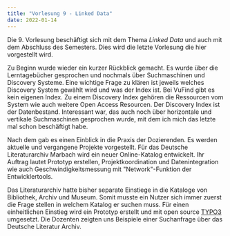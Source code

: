 ```yaml
---
title: "Vorlesung 9 - Linked Data"
date: 2022-01-14
---
```


Die 9. Vorlesung beschäftigt sich mit dem Thema *Linked Data* und auch mit dem Abschluss des Semesters. Dies wird die letzte Vorlesung die hier vorgestellt wird.

Zu Beginn wurde wieder ein kurzer Rückblick gemacht. Es wurde über die Lerntagebücher gesprochen und nochmals über Suchmaschinen und Discovery Systeme. Eine wichtige Frage zu klären ist jeweils welches Discovery System gewählt wird und was der Index ist. Bei VuFind gibt es kein eigenen Index. Zu einem Discovery Index gehören die Ressourcen vom System wie auch weitere Open Access Resourcen. Der Discovery Index ist der Datenbestand. Interessant war, das auch noch über horizontale und vertikale Suchmaschinen gesprochen wurde, mit dem ich mich das letzte mal schon beschäftigt habe.

Nach dem gab es einen Einblick in die Praxis der Dozierenden. Es werden aktuelle und vergangene Projekte vorgestellt. Für das Deutsche Literaturarchiv Marbach wird ein neuer Online-Katalog entwickelt. Ihr Auftrag lautet Prototyp erstellen, Projektkoordination und Datenintegration wie auch Geschwindigkeitsmessung mit "Network"-Funktion der Entwicklertools.

Das Literaturarchiv hatte bisher separate Einstiege in die Kataloge von Bibliothek, Archiv und Museum. Somit musste ein Nutzer sich immer zuerst die Frage stellen in welchem Katalog er suchen muss. Für einen einheitlichen Einstieg wird ein Prototyp erstellt und mit open source [TYPO3](https://typo3.org/) umgesetzt. Die Dozenten zeigten uns Beispiele einer Suchanfrage über das Deutsche Literatur Archiv.




